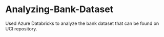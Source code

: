 # Analyzing-Bank-Dataset
Used Azure Databricks to analyze the bank dataset that can be found on UCI repository.
